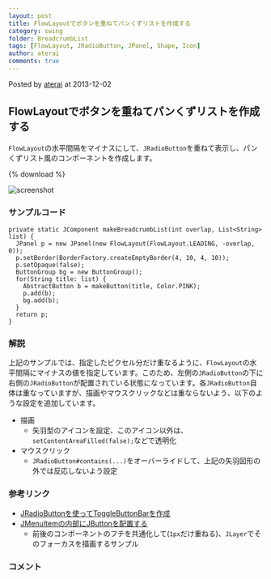 ```yaml
---
layout: post
title: FlowLayoutでボタンを重ねてパンくずリストを作成する
category: swing
folder: BreadcrumbList
tags: [FlowLayout, JRadioButton, JPanel, Shape, Icon]
author: aterai
comments: true
---
```


Posted by [aterai](http://terai.xrea.jp/aterai.html) at 2013-12-02

## FlowLayoutでボタンを重ねてパンくずリストを作成する
`FlowLayout`の水平間隔をマイナスにして、`JRadioButton`を重ねて表示し、パンくずリスト風のコンポーネントを作成します。

{% download %}

![screenshot](https://lh5.googleusercontent.com/-aKK_2LaPfVQ/UpsqWSS4lUI/AAAAAAAAB7c/VSzPRuRu3IY/s800/BreadcrumbList.png)

### サンプルコード
<pre class="prettyprint"><code>private static JComponent makeBreadcrumbList(int overlap, List&lt;String&gt; list) {
  JPanel p = new JPanel(new FlowLayout(FlowLayout.LEADING, -overlap, 0));
  p.setBorder(BorderFactory.createEmptyBorder(4, 10, 4, 10));
  p.setOpaque(false);
  ButtonGroup bg = new ButtonGroup();
  for(String title: list) {
    AbstractButton b = makeButton(title, Color.PINK);
    p.add(b);
    bg.add(b);
  }
  return p;
}
</code></pre>

### 解説
上記のサンプルでは、指定したピクセル分だけ重なるように、`FlowLayout`の水平間隔にマイナスの値を指定しています。このため、左側の`JRadioButton`の下に右側の`JRadioButton`が配置されている状態になっています。各`JRadioButton`自体は重なっていますが、描画やマウスクリックなどは重ならないよう、以下のような設定を追加しています。

- 描画
    - 矢羽型のアイコンを設定、このアイコン以外は、`setContentAreaFilled(false);`などで透明化
- マウスクリック
    - `JRadioButton#contains(...)`をオーバーライドして、上記の矢羽図形の外では反応しないよう設定

<!-- dummy comment line for breaking list -->

### 参考リンク
- [JRadioButtonを使ってToggleButtonBarを作成](http://terai.xrea.jp/Swing/ToggleButtonBar.html)
- [JMenuItemの内部にJButtonを配置する](http://terai.xrea.jp/Swing/ButtonsInMenuItem.html)
    - 前後のコンポーネントのフチを共通化して(`1px`だけ重ねる)、`JLayer`でそのフォーカスを描画するサンプル

<!-- dummy comment line for breaking list -->

### コメント
